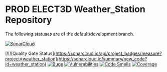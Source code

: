 # PROD ELECT3D Weather_Station Repository

The following statuses are of the default/development branch.

[![SonarCloud](https://sonarcloud.io/images/project_badges/sonarcloud-black.svg)](https://sonarcloud.io/summary/new_code?id=Hassannawazish_weather_station)

[![![Quality Gate Status](https://sonarcloud.io/api/project_badges/measure?project=weather_station](https://sonarcloud.io/summary/new_code?id=weather_station) [![Bugs](https://sonarcloud.io/api/project_badges/measure?project=weather_station)](https://sonarcloud.io/summary/new_code?id=weather_station) [![Vulnerabilities](https://sonarcloud.io/api/project_badges/measure?project=weather_station)](https://sonarcloud.io/summary/new_code?id=weather_station) [![Code Smells](https://sonarcloud.io/api/project_badges/measure?project=weather_station)](https://sonarcloud.io/summary/new_code?id=weather_station) [![Coverage](https://sonarcloud.io/api/project_badges/measure?project=weather_station)](https://sonarcloud.io/summary/new_code?id=weather_station)
